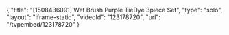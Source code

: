 {
    "title": "[1508436091] Wet Brush Purple TieDye 3piece Set",
    "type": "solo",
    "layout": "iframe-static",
    "videoId": "123178720",
    "url": "\/tvpembed\/123178720"
}